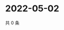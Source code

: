 # 2022-05-02

共 0 条

<!-- BEGIN WEIBO -->
<!-- 最后更新时间 Mon May 02 2022 04:16:28 GMT+0800 (China Standard Time) -->

<!-- END WEIBO -->
